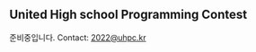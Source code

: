 ## United High school Programming Contest

준비중입니다. Contact: [2022@uhpc.kr](mailto:2022@uhpc.kr)

<!--

You can [join UHPC Korea](https://google.com/) using this Google Form Link.


### 전국 고등학교 프로그래밍 동아리 연합 | UHPC 2022

전국 고등학교 프로그래밍 동아리 연합, 이하 UHPC는 [전대프연 및 UCPC](https://ucpc.me)를 모티브로 청소년 프로그래밍 활동 증진을 통한 IT 역량 향상을 위해 창립된 연합이며, 2022년을 시작으로 매년 UHPC Contest를 개최하기 위해 노력하고 있습니다.

#### 주최

- 준비중


### UHPC 2022

#### 개요
UHPC는 전국 고등학생 프로그래밍 동아리 연합(UHPC)에서 진행하는 대회입니다. 2022년 1회 UHPC를 준비중이며, 프로그래밍 대회라는 하나의 공통적인 목표와 학구열을 가진 학생들에게 좋은 교류와 경쟁의 장을 만들기 위해 노력하고 있습니다.

#### 일정 및 장소

##### 참가 접수

TBD

##### 예선
- 온라인으로 진행 (https://acmicpc.net)
- 일정: TBD

##### 본선
- 오프라인으로 진행 (TBD)
- TBD

#### 대회 정보

##### 평가 분야

- 문제해결 능력을 판단할 수 있는 자료 구조, 그래프, 동적 계획법, 수학, 기하 등 CS와 수학에서의 여러 분야의 문제들이 출제됩니다.
- 대회는 예선 6문제, 본선 10문제로 구성되며, 대체로 ICPC 서울 리저널의 문제 출제 경향을 따릅니다.
- 평가 기준은 제한시간 동안 얼마나 많은 문제를 정확하게 풀 수 있는가에 초점이 맞춰져 있습니다.

##### 대회 진행

- 참가자들은 각 문제가 요구하는 답을 생성하는 소스코드를 작성하여 시스템에 제출합니다.
- 시스템은 참가자들이 제출한 소스코드를 실행시켜 정답 혹은 오답으로 구분되는 상태 중 하나를 반환해 알려줍니다.
- 대회가 시작되면 사전에 공지한 대회 시스템 웹페이지로 접속해 문제를 해결합니다.
- 모든 팀원이 각자 컴퓨터를 사용해도 괜찮습니다.

##### 순위 기준

- 각 팀은 문제 풀이 결과에 따라 해결한 문제 수와 페널티라는 점수를 가집니다.
- 각 팀의 페널티는 해결한 문제들에 대해 아래 식으로 얻어진 개별 페널티의 총합입니다.
  - (처음으로 정답 판정을 받은 소스의 제출 시각 − 대회 시작시각) + (정답 판정을 받기 전에 제출한 오답 소스 제출 횟수) × 20
- 순위는 아래 조건을 순차적으로 적용해 상위에 있는 조건을 먼저 만족한 팀이 더 높은 순위를 가집니다.
  - 해결한 문제 수가 더 많은 팀
  - 페널티의 총합이 더 적은 팀
  - 마지막으로 정답 판정을 받은 소스의 제출시각이 더 빠른 팀

##### 본선 시상

TBD

-->

<!--
```markdown
Syntax highlighted code block

# Header 1
## Header 2
### Header 3

- Bulleted
- List

1. Numbered
2. List

**Bold** and _Italic_ and `Code` text

[Link](url) and ![Image](src)
```

For more details see [Basic writing and formatting syntax](https://docs.github.com/en/github/writing-on-github/getting-started-with-writing-and-formatting-on-github/basic-writing-and-formatting-syntax).

### Jekyll Themes

Your Pages site will use the layout and styles from the Jekyll theme you have selected in your [repository settings](https://github.com/uhpc-kr/uhpc-kr.github.io/settings/pages). The name of this theme is saved in the Jekyll `_config.yml` configuration file.

### Support or Contact

Having trouble with Pages? Check out our [documentation](https://docs.github.com/categories/github-pages-basics/) or [contact support](https://support.github.com/contact) and we’ll help you sort it out.
-->
